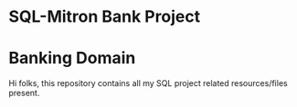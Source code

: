 # SQL-Mitron Bank Project
# Banking Domain
Hi folks, this repository contains all my SQL project related resources/files present.

